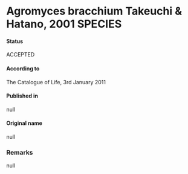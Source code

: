 # Agromyces bracchium Takeuchi & Hatano, 2001 SPECIES

#### Status
ACCEPTED

#### According to
The Catalogue of Life, 3rd January 2011

#### Published in
null

#### Original name
null

### Remarks
null